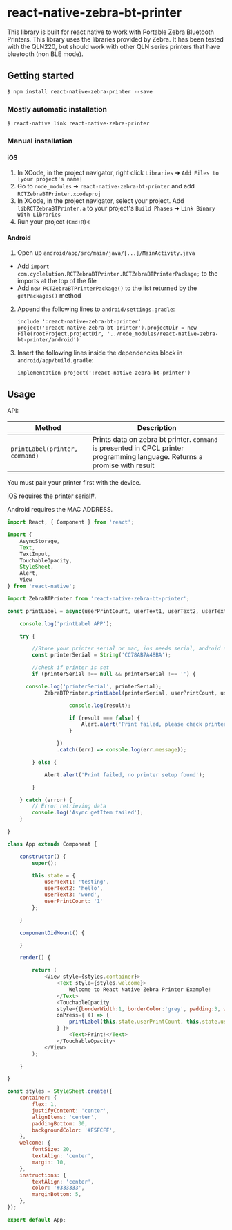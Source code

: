 
# react-native-zebra-bt-printer

This library is built for react native to work with Portable Zebra Bluetooth Printers. This library uses the libraries provided by Zebra. It has been tested with the QLN220, but should work with other QLN series printers that have bluetooth (non BLE mode).

## Getting started

`$ npm install react-native-zebra-printer --save`

### Mostly automatic installation

`$ react-native link react-native-zebra-printer`

### Manual installation


#### iOS

1. In XCode, in the project navigator, right click `Libraries` ➜ `Add Files to [your project's name]`
2. Go to `node_modules` ➜ `react-native-zebra-bt-printer` and add `RCTZebraBTPrinter.xcodeproj`
3. In XCode, in the project navigator, select your project. Add `libRCTZebraBTPrinter.a` to your project's `Build Phases` ➜ `Link Binary With Libraries`
4. Run your project (`Cmd+R`)<

#### Android

1. Open up `android/app/src/main/java/[...]/MainActivity.java`
  - Add `import com.cyclelution.RCTZebraBTPrinter.RCTZebraBTPrinterPackage;` to the imports at the top of the file
  - Add `new RCTZebraBTPrinterPackage()` to the list returned by the `getPackages()` method
2. Append the following lines to `android/settings.gradle`:
  	```
    include ':react-native-zebra-bt-printer'
    project(':react-native-zebra-bt-printer').projectDir = new File(rootProject.projectDir, '../node_modules/react-native-zebra-bt-printer/android')
  	```
3. Insert the following lines inside the dependencies block in `android/app/build.gradle`:
  	```
    implementation project(':react-native-zebra-bt-printer')
  	```


## Usage

API:

| Method        | Description   |
| ------------- | ------------- |
| `printLabel(printer, command)`  | Prints data on zebra bt printer. `command` is presented in CPCL printer programming language. Returns a promise with result  |

You must pair your printer first with the device.

iOS requires the printer serial#.

Android requires the MAC ADDRESS.

```javascript
import React, { Component } from 'react';

import {
	AsyncStorage,
	Text,
	TextInput,
	TouchableOpacity,
	StyleSheet,
	Alert,
	View
} from 'react-native';

import ZebraBTPrinter from 'react-native-zebra-bt-printer';

const printLabel = async(userPrintCount, userText1, userText2, userText3) => {

	console.log('printLabel APP');

	try {

		//Store your printer serial or mac, ios needs serial, android needs mac
		const printerSerial = String('CC78AB7A48BA');

		//check if printer is set
		if (printerSerial !== null && printerSerial !== '') {

      console.log('printerSerial', printerSerial);
			ZebraBTPrinter.printLabel(printerSerial, userPrintCount, userText1, userText2, userText3).then((result) => {

					console.log(result);

					if (result === false) {
						Alert.alert('Print failed, please check printer connection');
					}

				})
				.catch((err) => console.log(err.message));

		} else {

			Alert.alert('Print failed, no printer setup found');

		}

	} catch (error) {
		// Error retrieving data
		console.log('Async getItem failed');
	}

}

class App extends Component {

	constructor() {
		super();

		this.state = {
			userText1: 'testing',
			userText2: 'hello',
			userText3: 'word',
			userPrintCount: '1'
		};

	}

	componentDidMount() {

	}

	render() {

		return (
			<View style={styles.container}>
				<Text style={styles.welcome}>
					Welcome to React Native Zebra Printer Example!
				</Text>
				<TouchableOpacity
				style={{borderWidth:1, borderColor:'grey', padding:3, width:100, backgroundColor:'white'}}
				onPress={ () => {
					printLabel(this.state.userPrintCount, this.state.userText1, this.state.userText2, this.state.userText3);
				} }>
					<Text>Print!</Text>
				</TouchableOpacity>
			</View>
		);

	}

}

const styles = StyleSheet.create({
	container: {
		flex: 1,
		justifyContent: 'center',
		alignItems: 'center',
		paddingBottom: 30,
		backgroundColor: '#F5FCFF',
	},
	welcome: {
		fontSize: 20,
		textAlign: 'center',
		margin: 10,
	},
	instructions: {
		textAlign: 'center',
		color: '#333333',
		marginBottom: 5,
	},
});

export default App;

```
